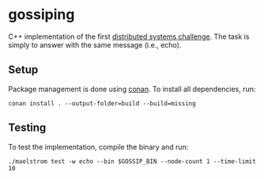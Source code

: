 # gossiping

C++ implementation of the first [distributed systems challenge](https://fly.io/dist-sys/). The task is simply to answer with the same message (i.e., echo).

## Setup

Package management is done using [conan](https://docs.conan.io/2.0/tutorial/consuming_packages/build_simple_cmake_project.html). To install all dependencies, run:

```
conan install . --output-folder=build --build=missing
```

## Testing

To test the implementation, compile the binary and run:

```
./maelstrom test -w echo --bin $GOSSIP_BIN --node-count 1 --time-limit 10
```
